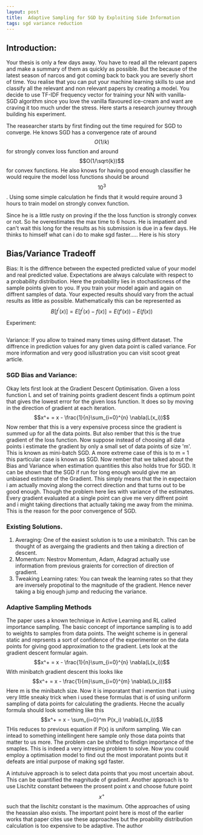 ```yaml
---
layout: post
title:  Adaptive Sampling for SGD by Exploiting Side Information
tags: sgd variance reduction
---
```


## Introduction:
Your thesis is only a few days away. You have to read all the relevant papers and make a summary of them as quickly as possible. But the because of the latest season of narcos and got coming back to back you are severly short of time. You realise that you can put your machine learning skills to use and classify all the relevant and non relevant papers by creating a model. You decide to use TF-IDF frequency vector for training your NN with vanilla-SGD algorithm since you love the vanilla flavoured ice-cream and want are craving it too much under the stress. Here starts a research journey through building his experiment.

The reasearcher starts by first finding out the time required for SGD to converge. He knows SGD has a convergence rate of around $$O(1/k)$$ for strongly convex loss function and around $$O(1/\sqrt{k})$$ for convex functions. He also knows for having good enough classifier he would require the model loss functions should be around $$10^3$$. Using some simple calculation he finds that it would require around 3 hours to train model on strongly convex function.

Since he is a little rusty on proving if the the loss function is strongly convex or not. So he overestimates the max time to 6 hours. He is impatient and can't wait this long for the results as his submission is due in a few days. He thinks to himself what can i do to make sgd faster..... Here is his story

## Bias/Variance Tradeoff
Bias: It is the diffrence between the expected predicted value of your model and real predicted value. Expectations are always calculate with respect to a probability distribution. Here the probability lies in stochasticness of the sample points given to you. If you train your model again and again on diffrent samples of data. Your expected results should vary from the actual results as little as possible. Mathematically this can be represented as 
$$B[f^{'}(x)] = E[f^{'}(x) - f(x)] = E(f'(x)) - E(f(x))$$

Experiment:
```

```

Variance: If you allow to trained many times using diffrent dataset. The diffrence in prediction values for any given data point is called variance.
For more information and very good isllustration you can visit scoot great article.


### SGD Bias and Variance:
Okay lets first look at the Gradient Descent Optimisation. Given a loss function L and set of training points gradient descent finds a optimum point that gives the lowest error for the given loss function. It does so by moving in the direction of gradient at each iteration.
$$x^+ = x - \frac{1}{n}\sum_{i=0}^{n} \nabla(L(x_i))$$
Now rember that this is a very expensive process since the gradient is summed up for all the data points. But also rember that this is the true gradient of the loss function.
Now suppose instead of choosing all data points i estimate the gradient by only a small set of data points of size 'm'. This is known as mini-batch SGD.
A more extreme case of this is to m = 1 this particular case is known as SGD. Now rember that we talked about the Bias and Variance when estimation quantities this also holds true for SGD. It can be shown that the SGD if run for long enough would give me an unbiased estimate of the Gradient. This simply means that the in expectaion i am actually moving along the correct direction and that turns out to be good enough. Though the problem here lies with variance of the estimates. Every gradient evaluated at a single point can give me very diffrent point and i might taking directions that actually taking me away from the minima. This is the reason for the poor convergence of SGD.

### Existing Solutions.
1. Averaging: One of the easiest solution is to use a minibatch. This can be thought of as avergaing the gradients and then taking a direction of descent.
2. Momentum: Nestrov Momentum, Adam, Adagrad actually use information from previous graients for correction of direction of gradient.
3. Tweaking Learning rates: You can tweak the learning rates so that they are inversely propotinal to the magnitude of the gradient. Hence never taking a big enough jump and reducing the variance.

### Adaptive Sampling Methods
The paper uses a known technique in Active Learning and RL called importance sampling. The basic concept of importance sampling is to add to weights to samples from data points. The weight scheme is in general static and reprsents a sort of confidence of the experimenter on the data points for giving good approximation to the gradient. Lets look at the gradient descent formular again. 
$$x^+ = x - \frac{1}{n}\sum_{i=0}^{n} \nabla(L(x_i))$$
With minibatch gradient descent this looks like 
$$x^+ = x - \frac{1}{m}\sum_{i=0}^{m} \nabla(L(x_i))$$
Here m is the minibatch size.
Now it is imporatant that i mention that i using very little sneaky trick when i used these formulas that is of using uniform sampling of data points for calculating the gradients. Hecne the acually formula should look something like this
$$x^+ = x - \sum_{i=0}^m P(x_i) \nabla(L(x_i))$$
THis reduces to previous equation if P(x) is uniform sampling. We can intead to something intellingent here sample only those data points that matter to us more. 
The problem can be shifted to findign importance of the smaples. This is indeed a very intresing problem to solve. Now you could employ a optimisation model to find out the most imporatant points but it defeats are intial purpose of making sgd faster. 

A intutuive approach is to select data points that you most uncertain about. This can be quantified the magnitude of gradient. Another approach is to use Lischitz constant between the prosent point x and choose future point $$x^+$$ such that the lischitz constant is the maximum. Othe approaches of using the heassian also exists. The important point here is most of the earlier works that paper cites use these approaches but the proability distribution calculation is too expensive to be adaptive. The author 
